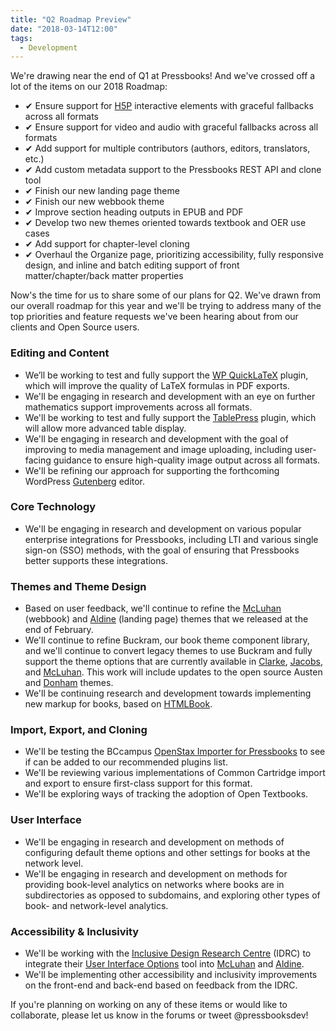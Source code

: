 ```yaml
---
title: "Q2 Roadmap Preview"
date: "2018-03-14T12:00"
tags:
  - Development
---
```


We're drawing near the end of Q1 at Pressbooks! And we've crossed off a lot of the items
on our 2018 Roadmap:

- ✔ Ensure support for [H5P](https://h5p.org/wordpress) interactive elements with
  graceful fallbacks across all formats
- ✔ Ensure support for video and audio with
  graceful fallbacks across all formats
- ✔ Add support for multiple contributors (authors,
  editors, translators, etc.)
- ✔ Add custom metadata support to the Pressbooks REST API
  and clone tool
- ✔ Finish our new landing page theme
- ✔ Finish our new webbook theme
- ✔ Improve section heading outputs in EPUB and PDF
- ✔ Develop two new themes oriented
  towards textbook and OER use cases
- ✔ Add support for chapter-level cloning
- ✔ Overhaul the Organize page, prioritizing accessibility, fully responsive design, and
  inline and batch editing support of front matter/chapter/back matter properties

Now's the time for us to share some of our plans for Q2. We've drawn from our overall
roadmap for this year and we'll be trying to address many of the top priorities and
feature requests we've been hearing about from our clients and Open Source users.

### Editing and Content

- We’ll be working to test and fully support the
  [WP QuickLaTeX](https://wordpress.org/plugins/wp-quicklatex/) plugin, which will improve
  the quality of LaTeX formulas in PDF exports.
- We'll be engaging in research and
  development with an eye on further mathematics support improvements across all formats.
- We'll be working to test and fully support the
  [TablePress](https://wordpress.org/plugins/tablepress/) plugin, which will allow more
  advanced table display.
- We'll be engaging in research and development with the goal of
  improving to media management and image uploading, including user-facing guidance to
  ensure high-quality image output across all formats.
- We'll be refining our approach for
  supporting the forthcoming WordPress [Gutenberg](https://wordpress.org/gutenberg/) editor.

### Core Technology

- We'll be engaging in research and development on various popular enterprise
  integrations for Pressbooks, including LTI and various single sign-on (SSO) methods, with
  the goal of ensuring that Pressbooks better supports these integrations.

### Themes and Theme Design

- Based on user feedback, we'll continue to refine the
  [McLuhan](https://github.com/pressbooks/pressbooks-book) (webbook) and
  [Aldine](https://github.com/pressbooks/pressbooks-aldine) (landing page) themes that we
  released at the end of February.
- We'll continue to refine Buckram, our book theme
  component library, and we'll continue to convert legacy themes to use Buckram and fully
  support the theme options that are currently available in
  [Clarke](https://github.com/pressbooks/pressbooks-clarke),
  [Jacobs](https://github.com/pressbooks/pressbooks-jacobs), and
  [McLuhan](https://github.com/pressbooks/pressbooks-book). This work will include updates
  to the open source Austen and [Donham](https://github.com/pressbooks/pressbooks-donham)
  themes.
- We'll be continuing research and development towards implementing new markup for
  books, based on [HTMLBook](https://oreillymedia.github.io/HTMLBook).

### Import, Export, and Cloning

- We'll be testing the BCcampus
  [OpenStax Importer for Pressbooks](https://github.com/BCcampus/pressbooks-openstax-import)
  to see if can be added to our recommended plugins list.
- We'll be reviewing various implementations of Common
  Cartridge import and export to ensure first-class support for this format.
- We'll be exploring ways of tracking the adoption of Open Textbooks.

### User Interface

- We'll be engaging in research and development on methods of configuring default theme
  options and other settings for books at the network level.
- We'll be engaging in research
  and development on methods for providing book-level analytics on networks where books are
  in subdirectories as opposed to subdomains, and exploring other types of book- and
  network-level analytics.

### Accessibility & Inclusivity

- We'll be working with the [Inclusive Design Research Centre](https://idrc.ocadu.ca/)
  (IDRC) to integrate their
  [User Interface Options](https://docs.fluidproject.org/infusion/development/tutorial-userInterfaceOptions/UserInterfaceOptions.html)
  tool into [McLuhan](https://github.com/pressbooks/pressbooks-book) and
  [Aldine](https://github.com/pressbooks/pressbooks-aldine).
- We'll be implementing other
  accessibility and inclusivity improvements on the front-end and back-end based on feedback
  from the IDRC.

If you're planning on working on any of these items or would like to collaborate, please
let us know in the forums or tweet @pressbooksdev!
